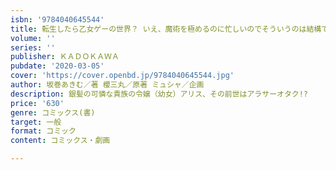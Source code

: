 ```yaml
---
isbn: '9784040645544'
title: 転生したら乙女ゲーの世界？ いえ、魔術を極めるのに忙しいのでそういうのは結構です。(1)
volume: ''
series: ''
publisher: ＫＡＤＯＫＡＷＡ
pubdate: '2020-03-05'
cover: 'https://cover.openbd.jp/9784040645544.jpg'
author: 坂巻あきむ／著 櫻三丸／原著 ミュシャ／企画
description: 銀髪の可憐な貴族の令嬢（幼女）アリス、その前世はアラサーオタク!?
price: '630'
genre: コミックス(書)
target: 一般
format: コミック
content: コミックス・劇画

---
```

